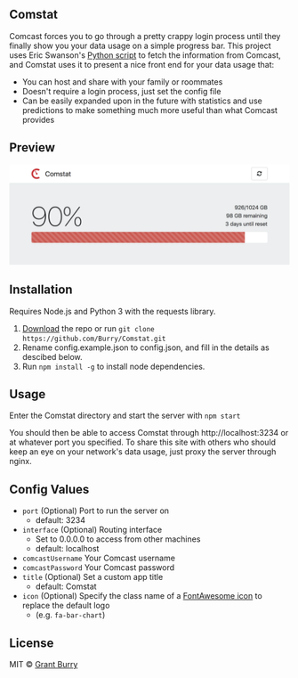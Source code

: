 Comstat
-------
Comcast forces you to go through a pretty crappy login process until they finally show you your data usage on a simple progress bar. This project uses Eric Swanson's [Python script](https://github.com/lachesis/comcast) to fetch the information from Comcast, and Comstat uses it to present a nice front end for your data usage that:
  - You can host and share with your family or roommates
  - Doesn't require a login process, just set the config file
  - Can be easily expanded upon in the future with statistics and use predictions to make something much more useful than what Comcast provides
  
Preview
-------
![Screenshot](Screenshot.png?raw=true)

Installation
-------
Requires Node.js and Python 3 with the requests library.
1. [Download](https://github.com/Burry/Comstat/archive/master.zip) the repo or run `git clone https://github.com/Burry/Comstat.git`
2. Rename config.example.json to config.json, and fill in the details as descibed below.
3. Run `npm install -g` to install node dependencies.

Usage
-------
Enter the Comstat directory and start the server with `npm start`

You should then be able to access Comstat through http://localhost:3234 or at whatever port you specified. To share this site with others who should keep an eye on your network's data usage, just proxy the server through nginx.

Config Values
-------
- `port` (Optional) Port to run the server on
    - default: 3234
- `interface` (Optional) Routing interface
    - Set to 0.0.0.0 to access from other machines
    - default: localhost
- `comcastUsername` Your Comcast username
- `comcastPassword` Your Comcast password
- `title` (Optional) Set a custom app title
    - default: Comstat
- `icon` (Optional) Specify the class name of a [FontAwesome icon](http://fontawesome.io/icons/) to replace the default logo
    - (e.g. `fa-bar-chart`)

License
-------
MIT © [Grant Burry](https://grantburry.com)
